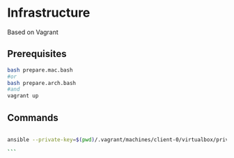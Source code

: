 # Infrastructure

Based on Vagrant

## Prerequisites


```bash
bash prepare.mac.bash
#or
bash prepare.arch.bash
#and
vagrant up
```


## Commands

````bash

ansible --private-key=$(pwd)/.vagrant/machines/client-0/virtualbox/private_key client -i hosts -u vagrant -m setup

```